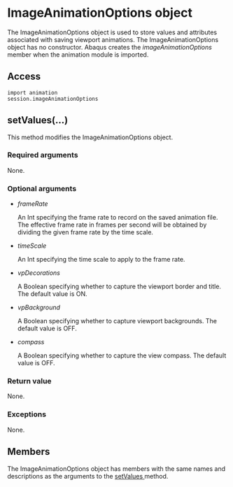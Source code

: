 # ImageAnimationOptions object

The ImageAnimationOptions object is used to store values and attributes associated with saving viewport animations. The ImageAnimationOptions object has no constructor. Abaqus creates the *imageAnimationOptions* member when the animation module is imported.

## Access

```
import animation
session.imageAnimationOptions
```

## setValues(...)



This method modifies the ImageAnimationOptions object.



### Required arguments

None.

### Optional arguments

- *frameRate*

  An Int specifying the frame rate to record on the saved animation file. The effective frame rate in frames per second will be obtained by dividing the given frame rate by the time scale.

- *timeScale*

  An Int specifying the time scale to apply to the frame rate.

- *vpDecorations*

  A Boolean specifying whether to capture the viewport border and title. The default value is ON.

- *vpBackground*

  A Boolean specifying whether to capture viewport backgrounds. The default value is OFF.

- *compass*

  A Boolean specifying whether to capture the view compass. The default value is OFF.

### Return value

None.

### Exceptions

None.



## Members

The ImageAnimationOptions object has members with the same names and descriptions as the arguments to the [setValues ](https://help.3ds.com/2022/english/DSSIMULIA_Established/SIMACAEKERRefMap/simaker-c-imageanimationoptionspyc.htm?ContextScope=all#simaker-imageanimationoptionssetvaluespyc)method.